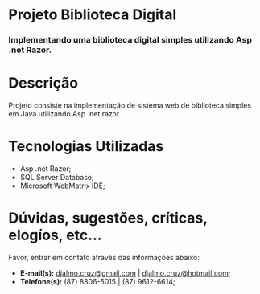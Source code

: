 <h1>Projeto Biblioteca Digital</h1>
<h3>Implementando uma biblioteca digital simples utilizando Asp .net Razor.</h3>
<h1>Descrição</h1>
<p>Projeto consiste na implementação de sistema web de biblioteca simples em Java utilizando Asp .net razor.</p>
<h1>Tecnologias Utilizadas</h1>
<ul>
<li>Asp .net Razor;</li>
<li>SQL Server Database;</li>
<li>Microsoft WebMatrix IDE;</li>
</ul>
<h1>Dúvidas, sugestões, críticas, elogíos, etc...</h1>
<p>Favor, entrar em contato através das informações abaixo:</p>
<ul>
<li><strong>E-mail(s):</strong> <a href="mailto:djalmo.cruz@gmail.com">djalmo.cruz@gmail.com</a> | <a href="mailto:djalmo.cruz@hotmail.com">djalmo.cruz@hotmail.com</a>;</li>
<li><strong>Telefone(s):</strong> (87) 8806-5015 | (87) 9612-6614;</li>
</ul>
